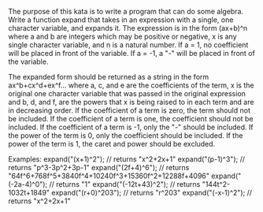 The purpose of this kata is to write a program that can do some algebra. Write a function expand that takes in an expression with a single, one character variable, and expands it. The expression is in the form (ax+b)^n where a and b are integers which may be positive or negative, x is any single character variable, and n is a natural number. If a = 1, no coefficient will be placed in front of the variable. If a = -1, a "-" will be placed in front of the variable.

The expanded form should be returned as a string in the form ax^b+cx^d+ex^f... where a, c, and e are the coefficients of the term, x is the original one character variable that was passed in the original expression and b, d, and f, are the powers that x is being raised to in each term and are in decreasing order. If the coefficient of a term is zero, the term should not be included. If the coefficient of a term is one, the coefficient should not be included. If the coefficient of a term is -1, only the "-" should be included. If the power of the term is 0, only the coefficient should be included. If the power of the term is 1, the caret and power should be excluded.

Examples:
expand("(x+1)^2");      // returns "x^2+2x+1"
expand("(p-1)^3");      // returns "p^3-3p^2+3p-1"
expand("(2f+4)^6");     // returns "64f^6+768f^5+3840f^4+10240f^3+15360f^2+12288f+4096"
expand("(-2a-4)^0");    // returns "1"
expand("(-12t+43)^2");  // returns "144t^2-1032t+1849"
expand("(r+0)^203");    // returns "r^203"
expand("(-x-1)^2");     // returns "x^2+2x+1"
